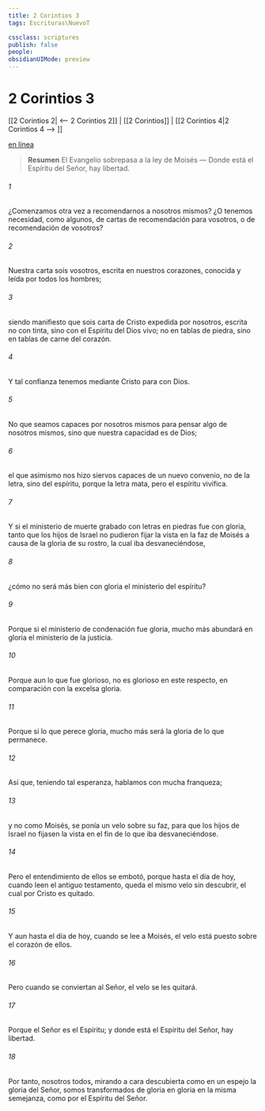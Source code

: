 ```yaml
---
title: 2 Corintios 3
tags: Escrituras\NuevoT

cssclass: scriptures
publish: false
people:
obsidianUIMode: preview
---
```


# 2 Corintios 3
[[2 Corintios 2| <-- 2 Corintios 2]] | [[2 Corintios]] | [[2 Corintios 4|2 Corintios 4 --> ]]

[en línea](https://churchofjesuschrist.org/study/scriptures/nt/2-cor/3?lang=spa)

> __Resumen__
El Evangelio sobrepasa a la ley de Moisés — Donde está el Espíritu del Señor, hay libertad.

###### 1 
¿Comenzamos otra vez a recomendarnos a nosotros mismos? ¿O tenemos necesidad, como algunos, de cartas de recomendación para vosotros, o de recomendación de vosotros?

###### 2 
Nuestra carta sois vosotros, escrita en nuestros corazones, conocida y leída por todos los hombres;

###### 3 
siendo manifiesto que sois carta de Cristo expedida por nosotros, escrita no con tinta, sino con el Espíritu del Dios vivo; no en tablas de piedra, sino en tablas de carne del corazón.

###### 4 
Y tal confianza tenemos mediante Cristo para con Dios.

###### 5 
No que seamos capaces por nosotros mismos para pensar algo de nosotros mismos, sino que nuestra capacidad es de Dios;

###### 6 
el que asimismo nos hizo siervos capaces de un nuevo convenio, no de la letra, sino del espíritu, porque la letra mata, pero el espíritu vivifica.

###### 7 
Y si el ministerio de muerte grabado con letras en piedras fue con gloria, tanto que los hijos de Israel no pudieron fijar la vista en la faz de Moisés a causa de la gloria de su rostro, la cual iba desvaneciéndose,

###### 8 
¿cómo no será más bien con gloria el ministerio del espíritu?

###### 9 
Porque si el ministerio de condenación fue  gloria, mucho más abundará en gloria el ministerio de la justicia.

###### 10 
Porque aun lo que fue glorioso, no es glorioso en este respecto, en comparación con la excelsa gloria.

###### 11 
Porque si lo que perece  gloria, mucho más será la gloria de lo que permanece.

###### 12 
Así que, teniendo tal esperanza, hablamos con mucha franqueza;

###### 13 
y no como Moisés,  se ponía un velo sobre su faz, para que los hijos de Israel no fijasen la vista en el fin de lo que iba desvaneciéndose.

###### 14 
Pero el entendimiento de ellos se embotó, porque hasta el día de hoy, cuando leen el antiguo testamento,  queda el mismo velo sin descubrir, el cual por Cristo es quitado.

###### 15 
Y aun hasta el día de hoy, cuando se lee a Moisés, el velo está puesto sobre el corazón de ellos.

###### 16 
Pero cuando se conviertan al Señor, el velo se les quitará.

###### 17 
Porque el Señor es el Espíritu; y donde está el Espíritu del Señor,  hay libertad.

###### 18 
Por tanto, nosotros todos, mirando a cara descubierta como en un espejo la gloria del Señor, somos transformados de gloria en gloria en la misma semejanza, como por el Espíritu del Señor.

